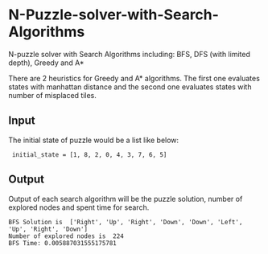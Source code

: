 # N-Puzzle-solver-with-Search-Algorithms

N-puzzle solver with Search Algorithms including: BFS, DFS (with limited depth), Greedy and A*


There are 2 heuristics for Greedy and A* algorithms. The first one evaluates states with manhattan distance and the second one evaluates states with number of misplaced tiles. 

## Input

The initial state of puzzle would be a list like below:

```
 initial_state = [1, 8, 2, 0, 4, 3, 7, 6, 5]
 ```
 
 ## Output
 
 Output of each search algorithm will be the puzzle solution, number of explored nodes and spent time for search.
 
 ```
BFS Solution is  ['Right', 'Up', 'Right', 'Down', 'Down', 'Left', 'Up', 'Right', 'Down']
Number of explored nodes is  224
BFS Time: 0.005887031555175781
```
